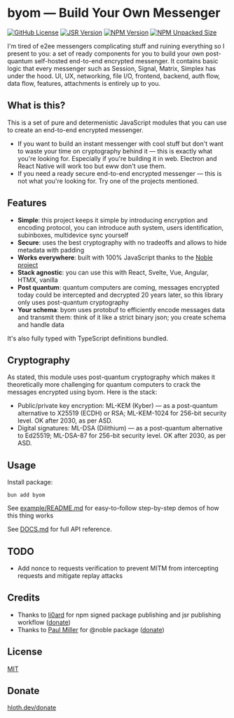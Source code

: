 # byom — Build Your Own Messenger

[![GitHub License](https://img.shields.io/github/license/VityaSchel/byom)](https://github.com/VityaSchel/byom/blob/main/LICENSE)
[![JSR Version](https://img.shields.io/jsr/v/%40hloth/byom)](https://jsr.io/@hloth/byom)
[![NPM Version](https://img.shields.io/npm/v/byom)](https://www.npmjs.com/package/byom)
[![NPM Unpacked Size](https://img.shields.io/npm/unpacked-size/byom)](https://www.npmjs.com/package/byom)

I'm tired of e2ee messengers complicating stuff and ruining everything so I present to you: a set of ready components for you to build your own post-quantum self-hosted end-to-end encrypted messenger. It contains basic logic that every messenger such as Session, Signal, Matrix, Simplex has under the hood. UI, UX, networking, file I/O, frontend, backend, auth flow, data flow, features, attachments is entirely up to you.

## What is this?

This is a set of pure and determenistic JavaScript modules that you can use to create an end-to-end encrypted messenger.

- If you want to build an instant messenger with cool stuff but don't want to waste your time on cryptography behind it — this is exactly what you're looking for. Especially if you're building it in web. Electron and React Native will work too but eww don't use them.
- If you need a ready secure end-to-end encrypted messenger — this is not what you're looking for. Try one of the projects mentioned.

## Features

- **Simple**: this project keeps it simple by introducing encryption and encoding protocol, you can introduce auth system, users identification, subinboxes, multidevice sync yourself
- **Secure**: uses the best cryptography with no tradeoffs and allows to hide metadata with padding
- **Works everywhere**: built with 100% JavaScript thanks to the [Noble project](https://paulmillr.com/noble/)
- **Stack agnostic**: you can use this with React, Svelte, Vue, Angular, HTMX, vanilla
- **Post quantum**: quantum computers are coming, messages encrypted today could be intercepted and decrypted 20 years later, so this library only uses post-quantum cryptography
- **Your schema**: byom uses protobuf to efficiently encode messages data and transmit them: think of it like a strict binary json; you create schema and handle data

It's also fully typed with TypeScript definitions bundled.

## Cryptography

As stated, this module uses post-quantum cryptography which makes it theoretically more challenging for quantum computers to crack the messages encrypted using byom. Here is the stack:

- Public/private key encryption: ML-KEM (Kyber) — as a post-quantum alternative to X25519 (ECDH) or RSA; ML-KEM-1024 for 256-bit security level. OK after 2030, as per ASD.
- Digital signatures: ML-DSA (Dilithium) — as a post-quantum alternative to Ed25519; ML-DSA-87 for 256-bit security level. OK after 2030, as per ASD.

## Usage

Install package:

```
bun add byom
```

See [example/README.md](https://github.com/VityaSchel/byom/blob/main/example/README.md) for easy-to-follow step-by-step demos of how this thing works

See [DOCS.md](https://github.com/VityaSchel/byom/blob/main/DOCS.md) for full API reference.

## TODO

- Add nonce to requests verification to prevent MITM from intercepting requests and mitigate replay attacks

## Credits

- Thanks to [li0ard](https://github.com/li0ard) for npm signed package publishing and jsr publishing workflow ([donate](https://li0ard.rest/donate))
- Thanks to [Paul Miller](https://github.com/paulmillr) for @noble package ([donate](https://github.com/sponsors/paulmillr/))

## License

[MIT](./LICENSE)

## Donate

[hloth.dev/donate](https://hloth.dev/donate)
